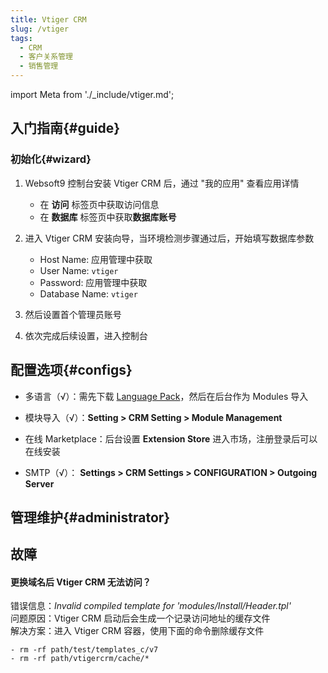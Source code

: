 ```yaml
---
title: Vtiger CRM
slug: /vtiger
tags:
  - CRM
  - 客户关系管理
  - 销售管理
---
```


import Meta from './_include/vtiger.md';

<Meta name="meta" />

## 入门指南{#guide}

### 初始化{#wizard}

1. Websoft9 控制台安装 Vtiger CRM 后，通过 "我的应用" 查看应用详情

   - 在 **访问** 标签页中获取访问信息
   - 在 **数据库** 标签页中获取**数据库账号** 

2. 进入 Vtiger CRM 安装向导，当环境检测步骤通过后，开始填写数据库参数

   - Host Name:  应用管理中获取 
   - User Name: `vtiger`
   - Password: 应用管理中获取
   - Database Name: `vtiger`

3. 然后设置首个管理员账号

4. 依次完成后续设置，进入控制台


## 配置选项{#configs}

- 多语言（√）：需先下载 [Language Pack](https://marketplace.vtiger.com/app/listings)，然后在后台作为 Modules 导入

- 模块导入（√）：**Setting > CRM Setting > Module Management**

- 在线 Marketplace：后台设置 **Extension Store** 进入市场，注册登录后可以在线安装

- SMTP（√）： **Settings > CRM Settings > CONFIGURATION > Outgoing Server**

## 管理维护{#administrator}


## 故障

#### 更换域名后 Vtiger CRM 无法访问？

错误信息：*Invalid compiled template for 'modules/Install/Header.tpl'*  
问题原因：Vtiger CRM 启动后会生成一个记录访问地址的缓存文件    
解决方案：进入 Vtiger CRM 容器，使用下面的命令删除缓存文件  

```
- rm -rf path/test/templates_c/v7
- rm -rf path/vtigercrm/cache/*
```
